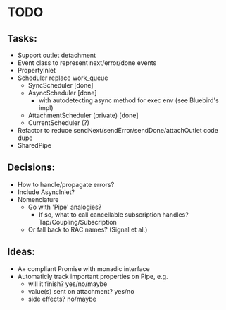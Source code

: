 TODO
====

## Tasks:
  - Support outlet detachment
  - Event class to represent next/error/done events
  - PropertyInlet
  - Scheduler replace work_queue
    - SyncScheduler [done]
    - AsyncScheduler [done]
      - with autodetecting async method for exec env
        (see Bluebird's impl)
    - AttachmentScheduler (private) [done]
    - CurrentScheduler (?)
  - Refactor to reduce sendNext/sendError/sendDone/attachOutlet code dupe
  - SharedPipe

## Decisions:
  - How to handle/propagate errors?
  - Include AsyncInlet?
  - Nomenclature
    - Go with 'Pipe' analogies?
      - If so, what to call cancellable subscription handles?
        Tap/Coupling/Subscription
    - Or fall back to RAC names? (Signal et al.)

## Ideas:
  - A+ compliant Promise with monadic interface
  - Automaticly track important properties on Pipe, e.g.
    - will it finish? yes/no/maybe
    - value(s) sent on attachment? yes/no
    - side effects? no/maybe
